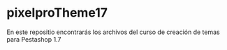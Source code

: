 # pixelproTheme17

En este repositio encontrarás los archivos del curso de creación de temas para Pestashop 1.7
